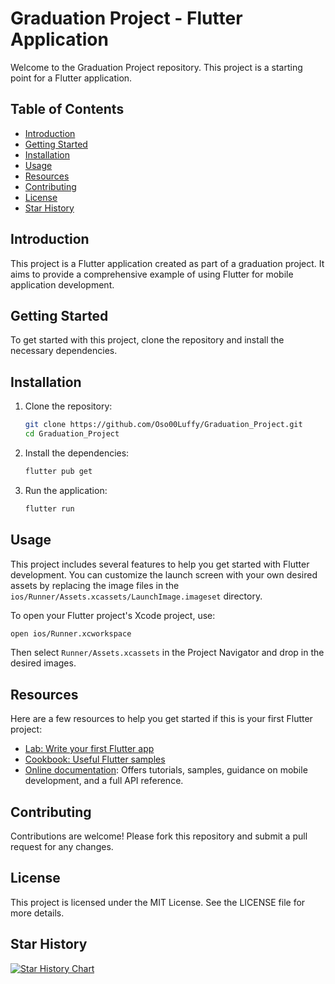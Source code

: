 # Graduation Project - Flutter Application

Welcome to the Graduation Project repository. This project is a starting point for a Flutter application.

## Table of Contents
- [Introduction](#introduction)
- [Getting Started](#getting-started)
- [Installation](#installation)
- [Usage](#usage)
- [Resources](#resources)
- [Contributing](#contributing)
- [License](#license)
- [Star History](#star-history)

## Introduction
This project is a Flutter application created as part of a graduation project. It aims to provide a comprehensive example of using Flutter for mobile application development.

## Getting Started
To get started with this project, clone the repository and install the necessary dependencies.

## Installation
1. Clone the repository:
   ```bash
   git clone https://github.com/Oso00Luffy/Graduation_Project.git
   cd Graduation_Project
   ```

2. Install the dependencies:
   ```bash
   flutter pub get
   ```

3. Run the application:
   ```bash
   flutter run
   ```

## Usage
This project includes several features to help you get started with Flutter development. You can customize the launch screen with your own desired assets by replacing the image files in the `ios/Runner/Assets.xcassets/LaunchImage.imageset` directory.

To open your Flutter project's Xcode project, use:
```bash
open ios/Runner.xcworkspace
```
Then select `Runner/Assets.xcassets` in the Project Navigator and drop in the desired images.

## Resources
Here are a few resources to help you get started if this is your first Flutter project:
- [Lab: Write your first Flutter app](https://docs.flutter.dev/get-started/codelab)
- [Cookbook: Useful Flutter samples](https://docs.flutter.dev/cookbook)
- [Online documentation](https://docs.flutter.dev/): Offers tutorials, samples, guidance on mobile development, and a full API reference.

## Contributing
Contributions are welcome! Please fork this repository and submit a pull request for any changes.

## License
This project is licensed under the MIT License. See the LICENSE file for more details.

## Star History
[![Star History Chart](https://api.star-history.com/svg?repos=Oso00Luffy/Graduation_Project&type=Date)](https://star-history.com/#Oso00Luffy/Graduation_Project&Date)
